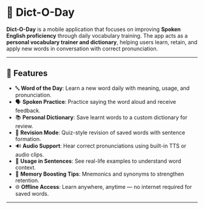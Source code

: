 # 📘 Dict-O-Day

**Dict-O-Day** is a mobile application that focuses on improving **Spoken English proficiency** through daily vocabulary training. The app acts as a **personal vocabulary trainer and dictionary**, helping users learn, retain, and apply new words in conversation with correct pronunciation.

---

## 🌟 Features

- 🔤 **Word of the Day**: Learn a new word daily with meaning, usage, and pronunciation.
- 🗣️ **Spoken Practice**: Practice saying the word aloud and receive feedback.
- 📚 **Personal Dictionary**: Save learnt words to a custom dictionary for review.
- 🔁 **Revision Mode**: Quiz-style revision of saved words with sentence formation.
- 🔊 **Audio Support**: Hear correct pronunciations using built-in TTS or audio clips.
- 💬 **Usage in Sentences**: See real-life examples to understand word context.
- 🧠 **Memory Boosting Tips**: Mnemonics and synonyms to strengthen retention.
- 🌐 **Offline Access**: Learn anywhere, anytime — no internet required for saved words.

---

